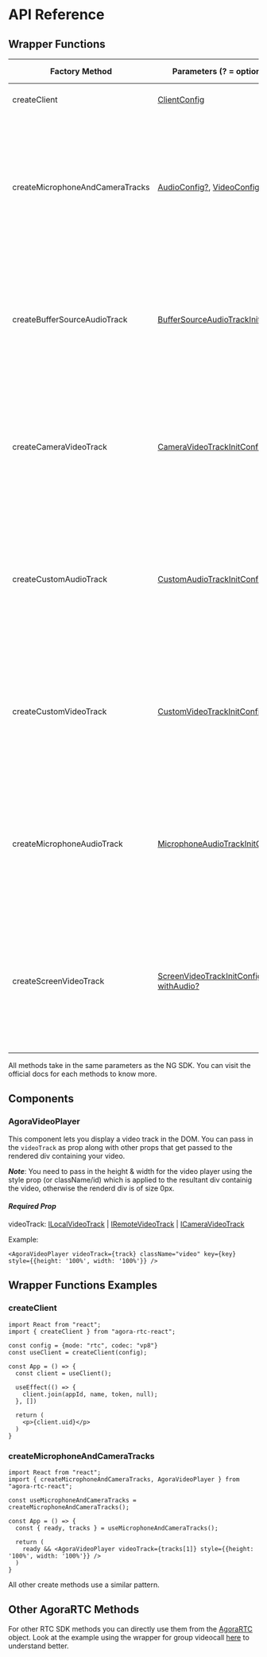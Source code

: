 # API Reference

## Wrapper Functions

| Factory Method | Parameters (? = optional)| Return Value | Reference
| ----- | ---- | ---- | ---- |
| createClient | [ClientConfig](https://docs.agora.io/en/Video/API%20Reference/web_ng/interfaces/clientconfig.html) | A hook that gives a [client object](https://docs.agora.io/en/Video/API%20Reference/web_ng/interfaces/iagorartcclient.html) | [AgoraRTC.createClient](https://docs.agora.io/en/Video/API%20Reference/web_ng/interfaces/iagorartc.html#createclient) |
| createMicrophoneAndCameraTracks | [AudioConfig?](https://docs.agora.io/en/Video/API%20Reference/web_ng/interfaces/microphoneaudiotrackinitconfig.html), [VideoConfig?](https://docs.agora.io/en/Video/API%20Reference/web_ng/interfaces/cameravideotrackinitconfig.html) | A hook that gives an object containg tracks ([microphone](https://docs.agora.io/en/Video/API%20Reference/web_ng/interfaces/imicrophoneaudiotrack.html) and [camera](https://docs.agora.io/en/Video/API%20Reference/web_ng/interfaces/icameravideotrack.html)) and a state variable `ready` which is set to true when the feeds are initialised | [createMicrophoneAndCameraTracks](https://docs.agora.io/en/Video/API%20Reference/web_ng/interfaces/iagorartc.html#createmicrophoneandcameratracks) |
| createBufferSourceAudioTrack | [BufferSourceAudioTrackInitConfig](https://docs.agora.io/en/Video/API%20Reference/web_ng/interfaces/buffersourceaudiotrackinitconfig.html) | A hook that gives an object containg the [audio track](https://docs.agora.io/en/Video/API%20Reference/web_ng/interfaces/ibuffersourceaudiotrack.html) and a state variable `ready` which is set to true when the feeds are initialised | [AgoraRTC.createBufferSourceAudioTrack](https://docs.agora.io/en/Video/API%20Reference/web_ng/interfaces/iagorartc.html#createbuffersourceaudiotrack) |
| createCameraVideoTrack | [CameraVideoTrackInitConfig?](https://docs.agora.io/en/Video/API%20Reference/web_ng/interfaces/cameravideotrackinitconfig.html)| A hook that gives an object containg the [camera video track](https://docs.agora.io/en/Video/API%20Reference/web_ng/interfaces/icameravideotrack.html) and a state variable `ready` which is set to true when the feeds are initialised | [AgoraRTC.createCameraVideoTrack](https://docs.agora.io/en/Video/API%20Reference/web_ng/interfaces/iagorartc.html#createcameravideotrack) |
| createCustomAudioTrack |[CustomAudioTrackInitConfig](https://docs.agora.io/en/Video/API%20Reference/web_ng/interfaces/customaudiotrackinitconfig.html)| A hook that gives an object containg the [custom audio track](https://docs.agora.io/en/Video/API%20Reference/web_ng/interfaces/ilocalaudiotrack.html) and a state variable `ready` which is set to true when the feeds are initialised | [AgoraRTC.createCustomAudioTrack](https://docs.agora.io/en/Video/API%20Reference/web_ng/interfaces/iagorartc.html#createcustomaudiotrack) |
| createCustomVideoTrack |[CustomVideoTrackInitConfig](https://docs.agora.io/en/Video/API%20Reference/web_ng/interfaces/customvideotrackinitconfig.html)| A hook that gives an object containg the [custom video track](https://docs.agora.io/en/Video/API%20Reference/web_ng/interfaces/ilocalvideotrack.html) and a state variable `ready` which is set to true when the feeds are initialised | [AgoraRTC.createCustomVideoTrack](https://docs.agora.io/en/Video/API%20Reference/web_ng/interfaces/iagorartc.html#createcustomvideotrack) |
| createMicrophoneAudioTrack |[MicrophoneAudioTrackInitConfig?](https://docs.agora.io/en/Video/API%20Reference/web_ng/interfaces/microphoneaudiotrackinitconfig.html)| A hook that gives an object containg the [microphone audio track](https://docs.agora.io/en/Video/API%20Reference/web_ng/interfaces/imicrophoneaudiotrack.html) and a state variable `ready` which is set to true when the feeds are initialised | [AgoraRTC.createMicrophoneAudioTrack](https://docs.agora.io/en/Video/API%20Reference/web_ng/interfaces/iagorartc.html#createmicrophoneaudiotrack) |
| createScreenVideoTrack |[ScreenVideoTrackInitConfig?](https://docs.agora.io/en/Video/API%20Reference/web_ng/interfaces/screenvideotrackinitconfig.html), [withAudio?](https://docs.agora.io/en/Video/API%20Reference/web_ng/interfaces/iagorartc.html#createscreenvideotrack)|  A hook that gives an object containg tracks ([audio](https://docs.agora.io/en/Video/API%20Reference/web_ng/interfaces/ilocalaudiotrack.html) and [video](https://docs.agora.io/en/Video/API%20Reference/web_ng/interfaces/ilocalvideotrack.html)) and a state variable `ready` which is set to true when the feeds are initialised | [AgoraRTC.createScreenVideoTrack](https://docs.agora.io/en/Video/API%20Reference/web_ng/interfaces/iagorartc.html#createscreenvideotrack) |

All methods take in the same parameters as the NG SDK. You can visit the official docs for each methods to know more.

## Components

### AgoraVideoPlayer
This component lets you display a video track in the DOM.
You can pass in the `videoTrack` as prop along with other props that get passed to the rendered div containing your video.

***Note***: You need to pass in the height & width for the video player using the style prop (or className/id) which is applied to the resultant div containig the video, otherwise the renderd div is of size 0px.
#### ***Required Prop***
videoTrack: [ILocalVideoTrack](https://docs.agora.io/en/Video/API%20Reference/web_ng/interfaces/ilocalvideotrack.html) | [IRemoteVideoTrack](https://docs.agora.io/en/Video/API%20Reference/web_ng/interfaces/iremotevideotrack.html) | [ICameraVideoTrack](https://docs.agora.io/en/Video/API%20Reference/web_ng/interfaces/icameravideotrack.html)

Example:
```tsx
<AgoraVideoPlayer videoTrack={track} className="video" key={key} style={{height: '100%', width: '100%'}} />
```
## Wrapper Functions Examples

### createClient
```tsx
import React from "react";
import { createClient } from "agora-rtc-react";

const config = {mode: "rtc", codec: "vp8"}
const useClient = createClient(config);

const App = () => {
  const client = useClient();

  useEffect(() => {
    client.join(appId, name, token, null);
  }, [])

  return (
    <p>{client.uid}</p>
  )
}
```

### createMicrophoneAndCameraTracks
```tsx
import React from "react";
import { createMicrophoneAndCameraTracks, AgoraVideoPlayer } from "agora-rtc-react";

const useMicrophoneAndCameraTracks = createMicrophoneAndCameraTracks();

const App = () => {
  const { ready, tracks } = useMicrophoneAndCameraTracks();

  return (
    ready && <AgoraVideoPlayer videoTrack={tracks[1]} style={{height: '100%', width: '100%'}} />
  )
}
```
All other create methods use a similar pattern.

## Other AgoraRTC Methods

For other RTC SDK methods you can directly use them from the [AgoraRTC](https://docs.agora.io/en/Video/API%20Reference/web_ng/interfaces/iagorartc.html) object. Look at the example using the wrapper for group videocall [here](https://github.com/AgoraIO-Community/agora-rtc-react/wiki/Example) to understand better.
